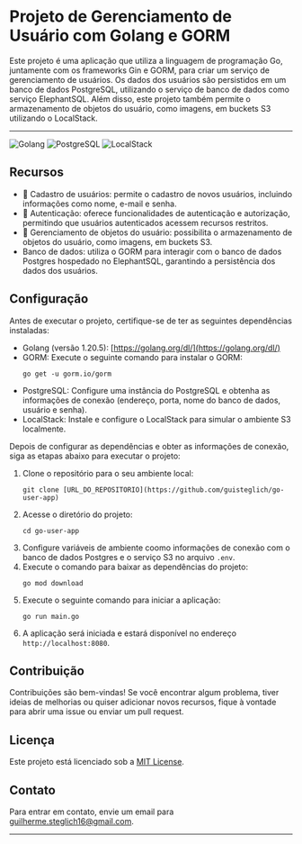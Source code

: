 # Projeto de Gerenciamento de Usuário com Golang e GORM

Este projeto é uma aplicação que utiliza a linguagem de programação Go, juntamente com os frameworks Gin e GORM, para criar um serviço de gerenciamento de usuários. Os dados dos usuários são persistidos em um banco de dados PostgreSQL, utilizando o serviço de banco de dados como serviço ElephantSQL. Além disso, este projeto também permite o armazenamento de objetos do usuário, como imagens, em buckets S3 utilizando o LocalStack.

---
![Golang](https://img.shields.io/badge/-Golang-00ADD8?style=flat-square&logo=go&logoColor=ffffff) ![PostgreSQL](https://custom-icon-badges.herokuapp.com/badge/PostgreSQL-025E8C.svg?logo=postgresql&logoColor=white) ![LocalStack](https://img.shields.io/badge/-LocalStack-00ADD8?style=flat-square&logo=amazon-aws&logoColor=white)

## Recursos

- :construction: Cadastro de usuários: permite o cadastro de novos usuários, incluindo informações como nome, e-mail e senha.
- :construction: Autenticação: oferece funcionalidades de autenticação e autorização, permitindo que usuários autenticados acessem recursos restritos.
- :construction: Gerenciamento de objetos do usuário: possibilita o armazenamento de objetos do usuário, como imagens, em buckets S3.
- Banco de dados: utiliza o GORM para interagir com o banco de dados Postgres hospedado no ElephantSQL, garantindo a persistência dos dados dos usuários.

## Configuração

Antes de executar o projeto, certifique-se de ter as seguintes dependências instaladas:

- Golang (versão 1.20.5): [https://golang.org/dl/](https://golang.org/dl/)
- GORM: Execute o seguinte comando para instalar o GORM:
  ```
  go get -u gorm.io/gorm
  ```
- PostgreSQL: Configure uma instância do PostgreSQL e obtenha as informações de conexão (endereço, porta, nome do banco de dados, usuário e senha).
- LocalStack: Instale e configure o LocalStack para simular o ambiente S3 localmente.

Depois de configurar as dependências e obter as informações de conexão, siga as etapas abaixo para executar o projeto:

1. Clone o repositório para o seu ambiente local:
   ```
   git clone [URL_DO_REPOSITORIO](https://github.com/guisteglich/go-user-app)
   ```
2. Acesse o diretório do projeto:
   ```
   cd go-user-app
   ```
3. Configure variáveis de ambiente coomo informações de conexão com o banco de dados Postgres e o serviço S3 no arquivo `.env`.
4. Execute o comando para baixar as dependências do projeto:
   ```
   go mod download
   ```
5. Execute o seguinte comando para iniciar a aplicação:
   ```
   go run main.go
   ```
6. A aplicação será iniciada e estará disponível no endereço `http://localhost:8080`.

<!-- ## Endpoints -->
<!-- 
A aplicação disponibiliza os seguintes endpoints para interação:

- `POST /api/signup`: Cria um novo usuário com base nos dados fornecidos no corpo da solicitação.
- `POST /api/login`: Realiza a autenticação do usuário com base nas credenciais fornecidas.
- `GET /api/users`: Retorna a lista de usuários cadastrados (requer autenticação).
- `GET /api/users/{id}`: Retorna os detalhes de um usuário específico (requer autenticação).
- `POST /api/users/{id}/objects`: Faz upload de um objeto (imagem) associado a um usuário (requer autenticação).
- `GET /api/users/{id}/objects`: Retorna a lista de objetos (imagens) associados a um usuário (requ

er autenticação). -->

## Contribuição

Contribuições são bem-vindas! Se você encontrar algum problema, tiver ideias de melhorias ou quiser adicionar novos recursos, fique à vontade para abrir uma issue ou enviar um pull request.

## Licença

Este projeto está licenciado sob a [MIT License](LICENSE).


## Contato

Para entrar em contato, envie um email para guilherme.steglich16@gmail.com.

---
